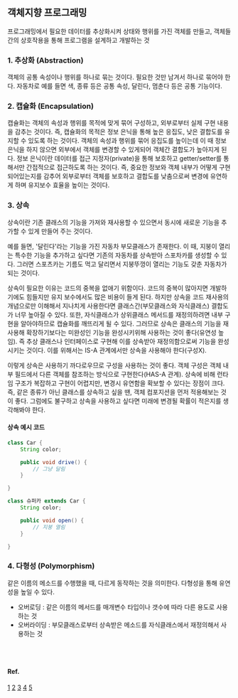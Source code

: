 ## 객체지향 프로그래밍
프로그래밍에서 필요한 데이터를 추상화시켜 상태와 행위를 가진 객체를 만들고, 객체들 간의 상호작용을 통해 프로그램을 설계하고 개발하는 것

### 1. 추상화 (Abstraction)
객체의 공통 속성이나 행위를 하나로 묶는 것이다. 필요한 것만 남겨서 하나로 묶어야 한다.
자동차로 예를 들면 색, 종류 등은 공통 속성, 달린다, 멈춘다 등은 공통 기능이다.

### 2. 캡슐화 (Encapsulation)
캡슐화는 객체의 속성과 행위를 목적에 맞게 묶어 구성하고, 외부로부터 실제 구현 내용을 감추는 것이다. 즉, 캡슐화의 목적은 정보 은닉을 통해 높은 응집도, 낮은 결합도를 유지할 수 있도록 하는 것이다. 객체의 속성과 행위를 묶어 응집도를 높이는데 이 때 정보 은닉을 하지 않으면 외부에서 객체를 변경할 수 있게되어 객체간 결합도가 높아지게 된다. 
정보 은닉이란 데이터를 접근 지정자(private)을 통해 보호하고 getter/setter를 통해서만 간접적으로 접근하도록 하는 것이다. 즉, 중요한 정보와 객체 내부가 어떻게 구현 되어있는지를 감추어 외부로부터 객체를 보호하고 결합도를 낮춤으로써 변경에 유연하게 하며 유지보수 효율을 높이는 것이다.

### 3. 상속
상속이란 기존 클래스의 기능을 가져와 재사용할 수 있으면서 동시에 새로운 기능을 추가할 수 있게 만들어 주는 것이다.

예를 들면, '달린다'라는 기능을 가진 자동차 부모클래스가 존재한다. 이 때, 지붕이 열리는 특수한 기능을 추가하고 싶다면 기존의 자동차를 상속받아 스포차카를 생성할 수 있다. 그러면 스포츠카는 기름도 먹고 달리면서 지붕뚜껑이 열리는 기능도 갖춘 자동차가 되는 것이다.

상속이 필요한 이유는 코드의 중복을 없애기 위함이다. 코드의 중복이 많아지면 개발하기에도 힘들지만 유지 보수에서도 많은 비용이 들게 된다. 하지만 상속을 코드 재사용의 개념으로만 이해해서 지나치게 사용한다면 클래스간(부모클래스와 자식클래스) 결합도가 너무 높아질 수 있다. 또한, 자식클래스가 상위클래스 메서드를 재정의하려면 내부 구현을 알아야하므로 캡슐화를 깨뜨리게 될 수 있다. 그러므로 상속은 클래스의 기능을 재사용해 확장하기보다는 미완성인 기능을 완성시키위해 사용하는 것이 좋다(유연성 높임). 즉 추상 클래스나 인터페이스로 구현해 이를 상속받아 재정의함으로써 기능을 완성시키는 것이다. 이를 위해서는 IS-A 관계에서만 상속을 사용해야 한다(구성X).

이렇게 상속은 사용하기 까다로우므로 구성을 사용하는 것이 좋다. 객체 구성은 객체 내부 필드에서 다른 객체를 참조하는 방식으로 구현한다(HAS-A 관계). 상속에 비해 런타임 구조가 복잡하고 구현이 어렵지만, 변경시 유연함을 확보할 수 있다는 장점이 크다. 즉, 같은 종류가 아닌 클래스를 상속하고 싶을 땐, 객체 컴포지션을 먼저 적용해보는 것이 좋다. 그럼에도 불구하고 상속을 사용하고 싶다면 미래에 변경될 확률이 적은지를 생각해봐야 한다.

#### 상속 예시 코드
```java
class Car {
	String color;

	public void drive() {
		// 그냥 달림
	}

}

class 슈퍼카 extends Car {
	String color;

	public void open() {
		// 지붕 열림
	}

}
```


### 4. 다형성 (Polymorphism)
같은 이름의 메소드를 수행했을 때, 다르게 동작하는 것을 의미한다. 다형성을 통해 유연성을 높일 수 있다.
- 오버로딩 : 같은 이름의 메서드를 매개변수 타입이나 갯수에 따라 다른 용도로 사용하는 것
- 오버라이딩 : 부모클래스로부터 상속받은 메소드를 자식클래스에서 재정의해서 사용하는 것




<br>
<br>

#### Ref.
[1](https://lu-coding.tistory.com/99)
[2](https://velog.io/@cyranocoding/%EA%B0%9D%EC%B2%B4-%EC%A7%80%ED%96%A5-%ED%94%84%EB%A1%9C%EA%B7%B8%EB%9E%98%EB%B0%8DOOP-Object-Oriented-Programming-%EA%B0%9C%EB%85%90-%EB%B0%8F-%ED%99%9C%EC%9A%A9-%EC%A0%95%EB%A6%AC-igjyooyc6c#%EC%BA%A1%EC%8A%90%ED%99%94encapsulation)
[3](https://velog.io/@hkoo9329/OOPObject-Oriented-Programming-%EA%B0%9D%EC%B2%B4-%EC%A7%80%ED%96%A5-%ED%94%84%EB%A1%9C%EA%B7%B8%EB%9E%98%EB%B0%8D-%EC%9D%B4%EB%9E%80#%EC%83%81%EC%86%8D%EC%84%B1-%EC%9E%AC%EC%82%AC%EC%9A%A9inheritance)
[4](https://88240.tistory.com/228)
[5](https://wpaud16.tistory.com/94)
